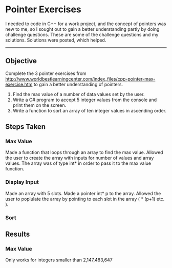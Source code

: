 
# Pointer Exercises
I needed to code in C++ for a work project, and the concept of pointers was new to me, so I sought out to gain a better understanding partly by doing challenge questions. These are some of the challenge questions and my solutions. Solutions were posted, which helped.
___
## Objective
Complete the 3 pointer exercises from http://www.worldbestlearningcenter.com/index_files/cpp-pointer-max-exercise.htm to gain a better understanding of pointers.

1. Find the max value of a number of data values set by the user.
2. Write a C# program to accept 5 integer values from the console and print them on the screen.
3. Write a function to sort an array of ten integer values in ascending order. 

## Steps Taken
### Max Value
Made a function that loops through an array to find the max value.
Allowed the user to create the array with inputs for number of values and array values.
The array was of type int* in order to pass it to the max value function.

### Display Input
Made an array with 5 slots.
Made a pointer int* p to the array.
Allowed the user to poplulate the array by pointing to each slot in the array ( * (p+1) etc. ).

### Sort

## Results

### Max Value
Only works for integers smaller than 2,147,483,647
